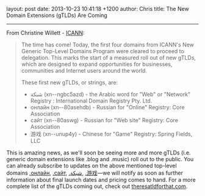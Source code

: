 layout: post
date: 2013-10-23 10:41:18 +1200
author: Chris
title: The New Domain Extensions (gTLDs) Are Coming


----

From Christine Willett - [ICANN](http://blog.icann.org/2013/10/first-new-gtlds-get-the-green-light-for-delegation/):

> The time has come! Today, the first four domains from ICANN's New Generic Top-Level Domains Program were cleared to proceed to delegation. This marks the start of a measured roll out of new gTLDs, which are designed to expand opportunities for businesses, communities and Internet users around the world.
>
> These first new gTLDs, or strings, are:
>
> + شبكة (xn--ngbc5azd) - the Arabic word for "Web" or "Network"
Registry : International Domain Registry Pty. Ltd.
> + онлайн (xn--80asehdb) - Russian for "Online"
Registry: Core Association
> + сайт (xn--80aswg) - Russian for "Web site"
Registry: Core Association
> + 游戏 (xn--unup4y) - Chinese for "Game"
Registry: Spring Fields, LLC

This is amazing news, as we'll soon be seeing more and more gTLDs (i.e. generic domain extensions like .blog and .music) roll out to the public. You can already subscribe to updates on the above mentioned top-level domains [.онлайн](https://iwantmyname.com/domains/dot-онлайн), [.сайт](https://iwantmyname.com/domains/dot-сайт), [.شبكة](https://iwantmyname.com/domains/dot-شبكة), [.游戏](https://iwantmyname.com/domains/dot-游戏)—we will notify as soon as further information about final launch dates and pricing comes to hand. For a more complete list of the gTLDs coming out, check out [theresatldforthat.com](http://theresatldforthat.com).

<!-- more -->
